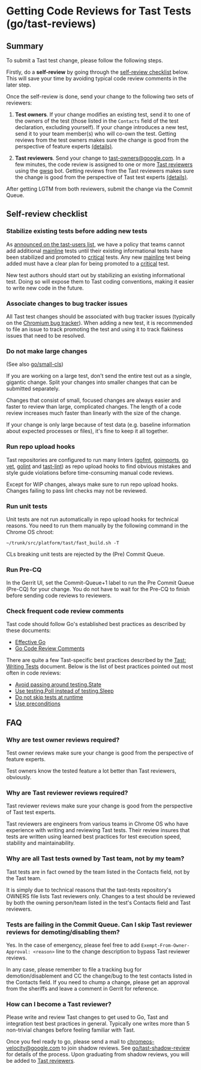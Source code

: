 # Getting Code Reviews for Tast Tests (go/tast-reviews)

## Summary

To submit a Tast test change, please follow the following steps.

Firstly, do a **self-review** by going through the [self-review checklist]
below. This will save your time by avoiding typical code review comments in the
later step.

Once the self-review is done, send your change to the following two sets of
reviewers:

1.  **Test owners**. If your change modifies an existing test, send it to one of
    the owners of the test (those listed in the `Contacts` field of the test
    declaration, excluding yourself). If your change introduces a new test, send
    it to your team member(s) who will co-own the test. Getting reviews from the
    test owners makes sure the change is good from the perspective of feature
    experts [(details)](#Why-are-test-owner-reviews-required).

2.  **Tast reviewers**. Send your change to tast-owners@google.com. In a few
    minutes, the code review is assigned to one or more [Tast reviewers] using
    the [gwsq] bot. Getting reviews from the Tast reviewers makes sure the
    change is good from the perspective of Tast test experts
    [(details)](#Why-are-Tast-reviewer-reviews-required).

After getting LGTM from both reviewers, submit the change via the Commit Queue.

[self-review checklist]: #Self_review-checklist
[Tast reviewers]: https://chromium.googlesource.com/chromiumos/platform/tast-tests/+/refs/heads/master/OWNERS
[gwsq]: https://goto.google.com/gwsq-gerrit


## Self-review checklist

### Stabilize existing tests before adding new tests

As [announced on the tast-users list], we have a policy that teams cannot add
additional [mainline] tests until their existing informational tests have been
stabilized and promoted to [critical] tests. Any new [mainline] test being added
must have a clear plan for being promoted to a [critical] test.

New test authors should start out by stabilizing an existing informational test.
Doing so will expose them to Tast coding conventions, making it easier to write
new code in the future.

[announced on the tast-users list]: https://groups.google.com/a/chromium.org/d/topic/tast-users/dmS2OWp2bYU/discussion
[mainline]: https://chromium.googlesource.com/chromiumos/platform/tast/+/HEAD/docs/test_attributes.md#manually_added-attributes
[critical]: https://chromium.googlesource.com/chromiumos/platform/tast/+/HEAD/docs/test_attributes.md#manually_added-attributes

### Associate changes to bug tracker issues

All Tast test changes should be associated with bug tracker issues (typically
on the [Chromium bug tracker]). When adding a new test, it is recommended to
file an issue to track promoting the test and using it to track flakiness
issues that need to be resolved.

[Chromium bug tracker]: https://crbug.com/

### Do not make large changes

(See also [go/small-cls])

If you are working on a large test, don't send the entire test out as a single,
gigantic change. Split your changes into smaller changes that can be submitted
separately.

Changes that consist of small, focused changes are always easier and faster to
review than large, complicated changes. The length of a code review increases
much faster than linearly with the size of the change.

If your change is only large because of test data (e.g. baseline information
about expected processes or files), it's fine to keep it all together.

[go/small-cls]: https://goto.google.com/small-cls

### Run repo upload hooks

Tast repositories are configured to run many linters ([gofmt], [goimports],
[go vet], [golint] and [tast-lint]) as repo upload hooks to find obvious
mistakes and style guide violations before time-consuming manual code reviews.

Except for WIP changes, always make sure to run repo upload hooks. Changes
failing to pass lint checks may not be reviewed.

[gofmt]: https://golang.org/cmd/gofmt/
[goimports]: https://godoc.org/golang.org/x/tools/cmd/goimports
[go vet]: https://golang.org/cmd/vet/
[golint]: https://github.com/golang/lint
[tast-lint]: https://chromium.googlesource.com/chromiumos/platform/tast/+/HEAD/src/chromiumos/cmd/tast-lint/

### Run unit tests

Unit tests are not run automatically in repo upload hooks for technical reasons.
You need to run them manually by the following command in the Chrome OS chroot:

```
~/trunk/src/platform/tast/fast_build.sh -T
```

CLs breaking unit tests are rejected by the (Pre) Commit Queue.

### Run Pre-CQ

In the Gerrit UI, set the Commit-Queue+1 label to run the Pre Commit Queue
(Pre-CQ) for your change. You do not have to wait for the Pre-CQ to finish
before sending code reviews to reviewers.

### Check frequent code review comments

Tast code should follow Go's established best practices as described by these
documents:

*   [Effective Go]
*   [Go Code Review Comments]

There are quite a few Tast-specific best practices described by the
[Tast: Writing Tests] document. Below is the list of best practices pointed out
most often in code reviews:

*   [Avoid passing around testing.State]
*   [Use testing.Poll instead of testing.Sleep]
*   [Do not skip tests at runtime]
*   [Use preconditions]

[Effective Go]: https://golang.org/doc/effective_go.html
[Go Code Review Comments]: https://github.com/golang/go/wiki/CodeReviewComments
[Tast: Writing Tests]: writing_tests.md
[Avoid passing around testing.State]: writing_tests.md#test-subpackages
[Use testing.Poll instead of testing.Sleep]: writing_tests.md#contexts-and-timeouts
[Do not skip tests at runtime]: writing_tests.md#device-dependencies
[Use preconditions]: writing_tests.md#preconditions


## FAQ

### Why are test owner reviews required?

Test owner reviews make sure your change is good from the perspective of feature
experts.

Test owners know the tested feature a lot better than Tast reviewers, obviously.

### Why are Tast reviewer reviews required?

Tast reviewer reviews make sure your change is good from the perspective of Tast
test experts.

Tast reviewers are engineers from various teams in Chrome OS who have experience
with writing and reviewing Tast tests. Their review insures that tests are
written using learned best practices for test execution speed, stability and
maintainability.

### Why are all Tast tests owned by Tast team, not by my team?

Tast tests are in fact owned by the team listed in the Contacts field, not by
the Tast team.

It is simply due to technical reasons that the tast-tests repository's OWNERS
file lists Tast reviewers only. Changes to a test should be reviewed by both
the owning person/team listed in the test's Contacts field and Tast reviewers.

### Tests are failing in the Commit Queue. Can I skip Tast reviewer reviews for demoting/disabling them?

Yes. In the case of emergency, please feel free to add
`Exempt-From-Owner-Approval: <reason>` line to the change description to bypass
Tast reviewer reviews.

In any case, please remember to file a tracking bug for demotion/disablement and
CC the change/bug to the test contacts listed in the Contacts field. If you need
to chump a change, please get an approval from the sheriffs and leave a comment
in Gerrit for reference.

### How can I become a Tast reviewer?

Please write and review Tast changes to get used to Go, Tast and integration
test best practices in general. Typically one writes more than 5 non-trivial
changes before feeling familiar with Tast.

Once you feel ready to go, please send a mail to chromeos-velocity@google.com to
join shadow reviews. See [go/tast-shadow-review] for details of the process.
Upon graduating from shadow reviews, you will be added to [Tast reviewers].

[go/tast-shadow-review]: https://goto.google.com/tast-shadow-review
